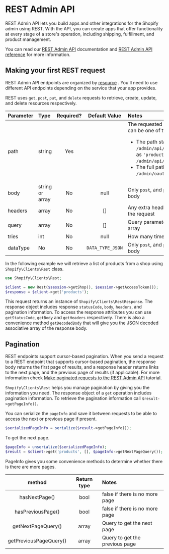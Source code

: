 # REST Admin API

REST Admin API lets you build apps and other integrations for the Shopify admin using REST. With the API, you can create apps that offer functionality at every stage of a store's operation, including shipping, fulfillment, and product management.

You can read our [REST Admin API](https://shopify.dev/docs/admin-api/getting-started#rest-admin-api) documentation and [REST Admin API reference](https://shopify.dev/docs/admin-api/rest/reference) for more information.

## Making your first REST request

REST Admin API endpoints are organized by [resource](https://shopify.dev/docs/admin-api/rest/reference#selecting-apis-for-your-app) . You'll need to use different API endpoints depending on the service that your app provides.

REST uses `get`, `post`, `put`, and `delete` requests to retrieve, create, update, and delete resources respectively.

| Parameter | Type            | Required? | Default Value    | Notes                                            |
|:----------|:----------------|:---------:|:----------------:|:-------------------------------------------------|
| path      | string          |    Yes    |                  | The requested API endpoint path. This can be one of two formats:<ul><li>The path starting after the `/admin/api/{version}/` prefix, such as `'products'`, which executes `/admin/api/{version}/products.json`</li><li>The full path, such as `/admin/oauth/access_scopes.json`</li></ul>                          |
| body      | string or array |    No     |     null         | Only `post`, and `put` methods can have body     |
| headers   | array           |    No     |      []          | Any extra headers to send along with the request |
| query     | array           |    No     |      []          | Query parameters as an associative array         |
| tries     | int             |    No     |     null         | How many times to attempt the request            |
| dataType  | No              |    No     | `DATA_TYPE_JSON` | Only `post`, and `put` methods can have body     |

In the following example we will retrieve a list of products from a shop using `Shopify\Clients\Rest` class.

```php
use Shopify\Clients\Rest;

$client = new Rest($session->getShop(), $session->getAccessToken());
$response = $client->get('products');
```

This request returns an instance of `Shopify\Clients\RestResponse`. The response object includes response `statusCode`, `body`, `headers`, and pagination information. To access the response attributes you can use `getStatusCode`, `getBody` and `getHeaders` respectively. There is also a convenience method `getDecodedBody` that will give you the JSON decoded associative array of the response body.

## Pagination

REST endpoints support cursor-based pagination. When you send a request to a REST endpoint that supports cursor-based pagination, the response body returns the first page of results, and a response header returns links to the next page, and the previous page of results (if applicable). For more information check [Make paginated requests to the REST Admin API](https://shopify.dev/tutorials/make-paginated-requests-to-rest-admin-api) tutorial.

`Shopify\Clients\Rest` helps you manage pagination by giving you the information you need. The response object of a `get` operation includes pagination information. To retrieve the pagination information call `$result->getPageInfo()`.

You can serialize the `pageInfo` and save it between requests to be able to access the next or previous page if present.

```php
$serializedPageInfo = serialize($result->getPageInfo());
```

To get the next page.

```php
$pageInfo = unserialize($serializedPageInfo);
$result = $client->get('products', [], $pageInfo->getNextPageQuery());
```

PageInfo gives you some convenience methods to determine whether there is there are more pages.

|         method         | Return type | Notes                          |
|:----------------------:|:-----------:|:-------------------------------|
|     hasNextPage()      |    bool     | false if there is no more page |
|   hasPreviousPage()    |    bool     | false if there is no more page |
|   getNextPageQuery()   |    array    | Query to get the next page     |
| getPreviousPageQuery() |    array    | Query to get the previous page |
